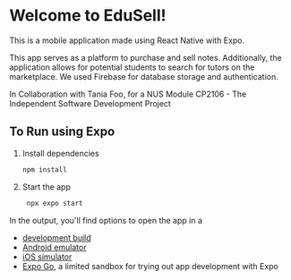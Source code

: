 # Welcome to EduSell!
This is a mobile application made using React Native with Expo.

This app serves as a platform to purchase and sell notes. Additionally, the application allows for potential students to search for tutors on the marketplace. We used Firebase for database storage and authentication.

In Collaboration with Tania Foo, for a NUS Module CP2106 - The Independent Software Development Project

## To Run using Expo

1. Install dependencies

   ```bash
   npm install
   ```

2. Start the app

   ```bash
    npx expo start
   ```

In the output, you'll find options to open the app in a

- [development build](https://docs.expo.dev/develop/development-builds/introduction/)
- [Android emulator](https://docs.expo.dev/workflow/android-studio-emulator/)
- [iOS simulator](https://docs.expo.dev/workflow/ios-simulator/)
- [Expo Go](https://expo.dev/go), a limited sandbox for trying out app development with Expo

